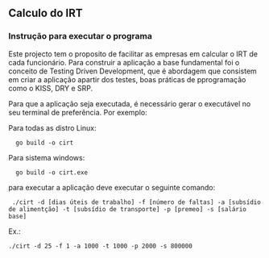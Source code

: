 ## Calculo do IRT
### Instrução para executar o programa

Este projecto tem o proposito de facilitar as empresas em calcular o IRT de cada funcionário. Para construir a aplicação a base fundamental foi o conceito de Testing Driven Development, que é abordagem que consistem em criar a aplicação apartir dos testes, boas práticas de pprogramação como o KISS, DRY e SRP.

Para que a aplicação seja executada, é necessário gerar o executável no seu terminal de preferência. Por exemplo: 

Para todas as distro Linux:

```
  go build -o cirt 
```

 Para sistema windows:
```
  go build -o cirt.exe 
```

para executar a aplicação deve executar o seguinte comando:

```
 ./cirt -d [dias úteis de trabalho] -f [número de faltas] -a [subsídio de alimentção] -t [subsídio de transporte] -p [premeo] -s [salário base]
```

  Ex.: 
  
  ```
  ./cirt -d 25 -f 1 -a 1000 -t 1000 -p 2000 -s 800000 
```